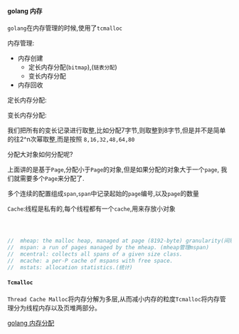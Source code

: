 #### golang 内存

`golang`在内存管理的时候,使用了`tcmalloc`



内存管理:
* 内存创建
    * 定长内存分配(`bitmap`),(`链表分配`)
    * 变长内存分配
* 内存回收







定长内存分配:



变长内存分配:

我们把所有的变长记录进行取整,比如分配7字节,则取整到8字节,但是并不是简单的往2^n次幂取整,而是按照
`8,16,32,48,64,80`




分配大对象如何分配呢?

上面讲的是基于`Page`,分配小于`Page`的对象,但是如果分配的对象大于一个`page`,
我们就需要多个`Page`来分配了.


多个连续的配置组成`span`,`span`中记录起始的`page`编号,以及`page`的数量






`Cache`:线程是私有的,每个线程都有一个`cache`,用来存放小对象

```go



//	mheap: the malloc heap, managed at page (8192-byte) granularity(间隔,尺寸).
//	mspan: a run of pages managed by the mheap. (mheap管理mspan)
//	mcentral: collects all spans of a given size class.
//	mcache: a per-P cache of mspans with free space.
//	mstats: allocation statistics.(统计)

```


#### `Tcmalloc`

`Thread Cache Malloc`将内存分解为多层,从而减小内存的粒度`Tcmalloc`将内存管理分为线程内存以及页堆两部分。





[golang 内存分配](https://weibo.com/ttarticle/p/show?id=2309404347690665261491)
